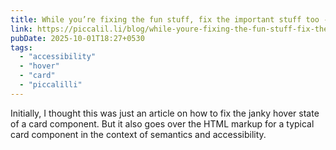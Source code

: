 ```yaml
---
title: While you’re fixing the fun stuff, fix the important stuff too - Piccalilli
link: https://piccalil.li/blog/while-youre-fixing-the-fun-stuff-fix-the-important-stuff-too/
pubDate: 2025-10-01T18:27+0530
tags:
  - "accessibility"
  - "hover"
  - "card"
  - "piccalilli"
---
```


Initially, I thought this was just an article on how to fix the janky hover state of a card component. But it also goes over the HTML markup for a typical card component in the context of semantics and accessibility.
